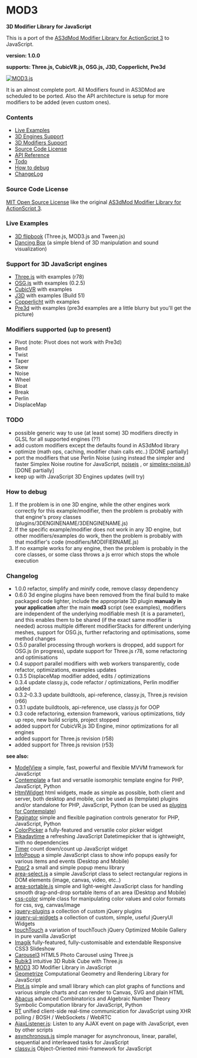 # MOD3

**3D Modifier Library for JavaScript**

This is a port of the [AS3dMod Modifier Library for ActionScript 3](http://code.google.com/p/as3dmod/) to JavaScript.

**version: 1.0.0**

**supports: Three.js, CubicVR.js, OSG.js, J3D, Copperlicht, Pre3d**

[![MOD3.js](/flipbook2.png)](https://foo123.github.io/examples/flipbook3/)

It is an almost complete port. All Modifiers found in AS3DMod are scheduled to be ported.
Also the API architecture is setup for more modifiers to be added (even custom ones).


### Contents

* [Live Examples](#live-examples)
* [3D Engines Support](#support-for-3d-javascript-engines)
* [3D Modifiers Support](#modifiers-supported-up-to-present)
* [Source Code License](#source-code-license)
* [API Reference](/api-reference.md)
* [Todo](#todo)
* [How to debug](#how-to-debug)
* [ChangeLog](#changelog)


### Source Code License

[MIT Open Source License](http://opensource.org/licenses/mit-license.php) like the original [AS3dMod Modifier Library for ActionScript 3](http://code.google.com/p/as3dmod/).

### Live Examples

* [3D flipbook](https://foo123.github.io/examples/flipbook3/) (Three.js, MOD3.js and Tween.js)
* [Dancing Box](https://foo123.github.io/examples/dancing-box/)  (a simple blend of 3D manipulation and sound visualization)


### Support for 3D JavaScript engines

* [Three.js](https://github.com/mrdoob/three.js/) with examples (r78)
* [OSG.js](https://github.com/cedricpinson/osgjs) with examples (0.2.5)
* [CubicVR](https://github.com/cjcliffe/CubicVR.js/) with examples
* [J3D](https://github.com/drojdjou/J3D) with examples (Build 51)
* [Copperlicht](https://github.com/Sebmaster/copperlicht) with examples
* [Pre3d](https://github.com/deanm/pre3d) with examples (pre3d examples are a little blurry but you'll get the picture)



### Modifiers supported (up to present)
* Pivot (note: Pivot does not work with Pre3d)
* Bend
* Twist
* Taper
* Skew
* Noise
* Wheel
* Bloat
* Break
* Perlin
* DisplaceMap


### TODO
* possible generic way to use (at least some) 3D modifiers directly in GLSL for all supported engines (??)
* add custom modifiers except the defaults found in AS3dMod library
* optimize (math ops, caching, modifier chain calls etc..) [DONE partially]
* port the modifiers that use Perlin Noise (using instead the simpler and faster Simplex Noise routine for JavaScript, [noisejs](https://github.com/josephg/noisejs) , or [simplex-noise.js](https://github.com/jwagner/simplex-noise.js)) [DONE partially]
* keep up with JavaScript 3D Engines updates (will try)


### How to debug
1. If the problem is in one 3D engine, while the other engines work correctly for this example/modifier, then the problem is probably with that engine's proxy classes (plugins/3DENGINENAME/3DENGINENAME.js)
2. If the specific example/modifier does not work in any 3D engine, but other modifiers/examples do work, then the problem is probably with that modifier's code (modifiers/MODIFIERNAME.js)
3. If no example works for any engine, then the problem is probably in the core classes, or some class throws a js error which stops the whole execution


### Changelog
* 1.0.0 refactor, simplify and minify code, remove classy dependency
* 0.6.0  3d engine plugins have been removed from the final build to make packaged code lighter, include the appropriate 3D plugin **manualy in your application** after the main **mod3** script (see examples), modifiers are independent of the underlying modifiable mesh (it is a parameter), and this enables them to be shared (if the exact same modifier is needed) across multiple different modifierStacks for different underlying meshes, support for OSG.js, further refactoring and optimisations, some method changes
* 0.5.0  parallel processing through workers is dropped, add support for OSG.js (in progress), update support for Three.js r78, some refactoring and optimisations
* 0.4  support parallel modifiers with web workers transparently, code refactor, optimizations, examples updates
* 0.3.5  DisplaceMap modifier added, edits / optimizations
* 0.3.4  update classy.js, code refactor / optimizations, Perlin modifier added
* 0.3.2-0.3.3  update buildtools, api-reference, classy.js, Three.js revision (r66)
* 0.3.1  update buildtools, api-reference, use classy.js for OOP
* 0.3  code refactoring, extension framework, various optimizations, tidy up repo, new build scripts, project stopped
* added support for CubicVR.js 3D Engine, minor optimizations for all engines
* added support for Three.js revision (r58)
* added support for Three.js revision (r53)


**see also:**

* [ModelView](https://github.com/foo123/modelview.js) a simple, fast, powerful and flexible MVVM framework for JavaScript
* [Contemplate](https://github.com/foo123/Contemplate) a fast and versatile isomorphic template engine for PHP, JavaScript, Python
* [HtmlWidget](https://github.com/foo123/HtmlWidget) html widgets, made as simple as possible, both client and server, both desktop and mobile, can be used as (template) plugins and/or standalone for PHP, JavaScript, Python (can be used as [plugins for Contemplate](https://github.com/foo123/Contemplate/blob/master/src/js/plugins/plugins.txt))
* [Paginator](https://github.com/foo123/Paginator)  simple and flexible pagination controls generator for PHP, JavaScript, Python
* [ColorPicker](https://github.com/foo123/ColorPicker) a fully-featured and versatile color picker widget
* [Pikadaytime](https://github.com/foo123/Pikadaytime) a refreshing JavaScript Datetimepicker that is ightweight, with no dependencies
* [Timer](https://github.com/foo123/Timer) count down/count up JavaScript widget
* [InfoPopup](https://github.com/foo123/InfoPopup) a simple JavaScript class to show info popups easily for various items and events (Desktop and Mobile)
* [Popr2](https://github.com/foo123/Popr2) a small and simple popup menu library
* [area-select.js](https://github.com/foo123/area-select.js) a simple JavaScript class to select rectangular regions in DOM elements (image, canvas, video, etc..)
* [area-sortable.js](https://github.com/foo123/area-sortable.js) simple and light-weight JavaScript class for handling smooth drag-and-drop sortable items of an area (Desktop and Mobile)
* [css-color](https://github.com/foo123/css-color) simple class for manipulating color values and color formats for css, svg, canvas/image
* [jquery-plugins](https://github.com/foo123/jquery-plugins) a collection of custom jQuery plugins
* [jquery-ui-widgets](https://github.com/foo123/jquery-ui-widgets) a collection of custom, simple, useful jQueryUI Widgets
* [touchTouch](https://github.com/foo123/touchTouch) a variation of touchTouch jQuery Optimized Mobile Gallery in pure vanilla JavaScript
* [Imagik](https://github.com/foo123/Imagik) fully-featured, fully-customisable and extendable Responsive CSS3 Slideshow
* [Carousel3](https://github.com/foo123/Carousel3) HTML5 Photo Carousel using Three.js
* [Rubik3](https://github.com/foo123/Rubik3) intuitive 3D Rubik Cube with Three.js
* [MOD3](https://github.com/foo123/MOD3) 3D Modifier Library in JavaScript
* [Geometrize](https://github.com/foo123/Geometrize) Computational Geometry and Rendering Library for JavaScript
* [Plot.js](https://github.com/foo123/Plot.js) simple and small library which can plot graphs of functions and various simple charts and can render to Canvas, SVG and plain HTML
* [Abacus](https://github.com/foo123/Abacus) advanced Combinatorics and Algebraic Number Theory Symbolic Computation library for JavaScript, Python
* [RT](https://github.com/foo123/RT) unified client-side real-time communication for JavaScript using XHR polling / BOSH / WebSockets / WebRTC
* [AjaxListener.js](https://github.com/foo123/AjaxListener.js): Listen to any AJAX event on page with JavaScript, even by other scripts
* [asynchronous.js](https://github.com/foo123/asynchronous.js) simple manager for asynchronous, linear, parallel, sequential and interleaved tasks for JavaScript
* [classy.js](https://github.com/foo123/classy.js) Object-Oriented mini-framework for JavaScript
